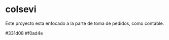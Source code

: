 # colsevi

Este proyecto esta enfocado a la parte de toma de pedidos, como contable.


#331d08
#f0ad4e
